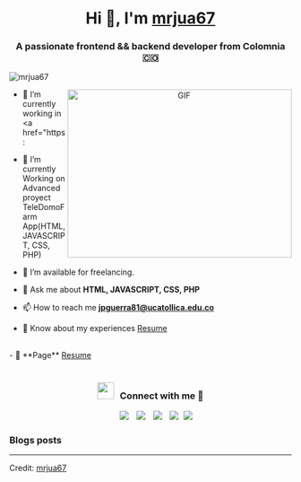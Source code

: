 <h1 align="center">Hi 👋, I'm <a href="https://100rabhcsmc.github.io/Me.io/" target="blank">
mrjua67</a></h1>
<h3 align="center">A passionate frontend && backend developer from Colomnia &#127464;&#127476</h3>

<p align="left"> <img src="https://komarev.com/ghpvc/?username=mrjua67c&label=Profile%20views&color=0e75b6&style=flat" alt="mrjua67" /> </p>

<!-- <p align="left"> <a href="https://twitter.com/mrjua67" target="blank"><img src="https://img.shields.io/twitter/follow/mrjua67c?logo=twitter&style=for-the-badge" alt="mrjua67" /></a> </p> -->

<a target="_blank" align="center">
  <img align="right" top="500" height="300" width="400" alt="GIF" src="https://media.giphy.com/media/SWoSkN6DxTszqIKEqv/giphy.gif">
</a>

- 🔭 I’m currently working in <a href="https:</a>

- 🌱 I’m currently Working on Advanced proyect TeleDomoFarm App(HTML, JAVASCRIPT, CSS, PHP)

- 🤝 I’m available for freelancing.

<!-- 🌱 I’m currently learning phyton && react <a href="https://github.com/" target="blank">100DaysOfSwift</a>-->

<!-- 📝 I regularly write articles on [https://dev.to/100rabhcsmc](https://dev.to/100rabhcsmc)-->

- 💬 Ask me about **HTML, JAVASCRIPT, CSS, PHP**

- 📫 How to reach me **jpguerra81@ucatollica.edu.co**

- 📄 Know about my experiences <a href="https://github.com/mrjua67/mrjua67.github.io/blob/main/mrjua67Resume.pdf" target="blank">Resume</a>
<br/>
- 📄 **Page** <a href="https://mrjua67.github.io/" target="blank">Resume</a>
<br/>
<br/>
<h3 align="center" > <img src="https://media.giphy.com/media/iY8CRBdQXODJSCERIr/giphy.gif" width="30" height="30" style="margin-right: 10px;">Connect with me 🤝 </h3>

<p align="center">

 <div align="center"  class="icons-social" style="margin-left: 10px;">
        <a style="margin-left: 10px;"  target="_blank" href="https://www.linkedin.com/in/juan-pablo-guerra-porras-9608a9218/">
			<img src="https://img.icons8.com/doodle/40/000000/linkedin--v2.png"></a>
        <a style="margin-left: 10px;" target="_blank" href="https://github.com/mrjua67">
		<img src="https://img.icons8.com/doodle/40/000000/github--v1.png"></a>
        <a style="margin-left: 10px;" target="_blank" href="https://www.instagram.com/juan67pablo/">
			<img src="https://img.icons8.com/doodle/40/000000/instagram-new--v2.png"></a>
		<a style="margin-left: 10px;" target="_blank" href="https://www.youtube.com/channel/UCx96BKUcYfVj24pyfepMG_w">
				<img src="https://img.icons8.com/doodle/1x/youtube--v2.png" ></a>
		<a style="margin-left: 5px;" target="_blank" href="https://github.com/100rabhcsmc/Me.io/blob/master/01SaurabhChavanReactNativeResume.pdf">
					<img src="https://img.icons8.com/plasticine/0.5x/resume.png" ></a>
      </div>

</p>

### Blogs posts

<!-- BLOG-POST-LIST:START

- [Download Instagram profile picture using python](https://dev.to/100rabhcsmc/instagram-profile-picture-download-using-python-n2j)
- [Convert a image to sketch using python](https://dev.to/100rabhcsmc/convert-a-image-to-sketch-using-python-3ip1)
- [Upload your project/files in GitHub using commands](https://dev.to/100rabhcsmc/upload-your-project-files-in-github-using-commands-1hn8)
BLOG-POST-LIST:END -->

---

Credit: [mrjua67](https://github.com/mrjua67)

